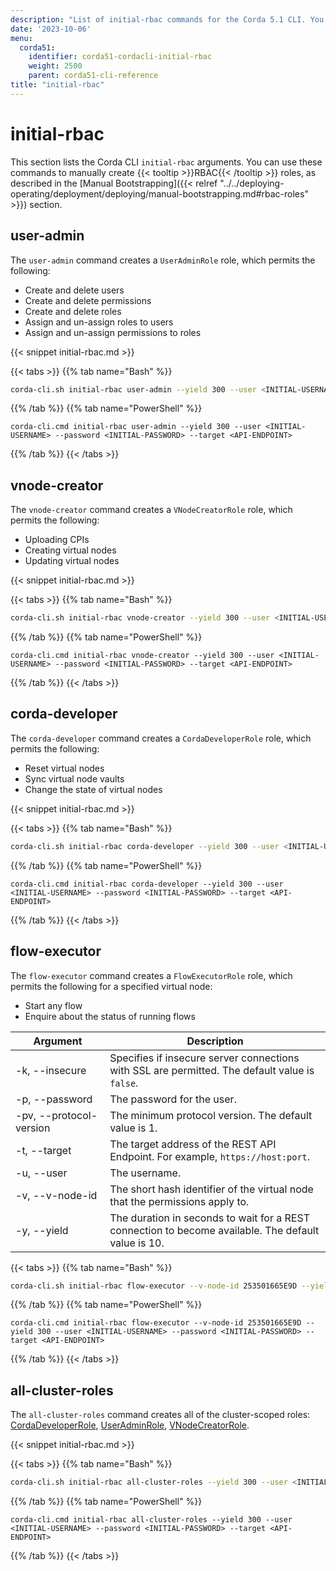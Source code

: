 ```yaml
---
description: "List of initial-rbac commands for the Corda 5.1 CLI. You can use these commands to manually create RBAC roles."  
date: '2023-10-06'
menu:
  corda51:
    identifier: corda51-cordacli-initial-rbac
    weight: 2500
    parent: corda51-cli-reference
title: "initial-rbac"
---
```


<style>
table th:first-of-type {
    width: 30%;
}
table th:nth-of-type(2) {
    width: 70%;
}
</style>

# initial-rbac
This section lists the Corda CLI `initial-rbac` arguments. You can use these commands to manually create {{< tooltip >}}RBAC{{< /tooltip >}} roles, as described in the [Manual Bootstrapping]({{< relref "../../deploying-operating/deployment/deploying/manual-bootstrapping.md#rbac-roles" >}}) section.

## user-admin

The `user-admin` command creates a `UserAdminRole` role, which permits the following:

* Create and delete users
* Create and delete permissions
* Create and delete roles
* Assign and un-assign roles to users
* Assign and un-assign permissions to roles

{{< snippet initial-rbac.md >}}

{{< tabs >}}
 {{% tab name="Bash" %}}
 ```sh
corda-cli.sh initial-rbac user-admin --yield 300 --user <INITIAL-USERNAME> --password <INITIAL-PASSWORD> --target <API-ENDPOINT>
```
{{% /tab %}}
{{% tab name="PowerShell" %}}
```shell
corda-cli.cmd initial-rbac user-admin --yield 300 --user <INITIAL-USERNAME> --password <INITIAL-PASSWORD> --target <API-ENDPOINT>
```
{{% /tab %}}
{{< /tabs >}}

## vnode-creator

The `vnode-creator` command creates a `VNodeCreatorRole` role, which permits the following:
* Uploading CPIs
* Creating virtual nodes
* Updating virtual nodes

{{< snippet initial-rbac.md >}}

{{< tabs >}}
{{% tab name="Bash" %}}
```sh
corda-cli.sh initial-rbac vnode-creator --yield 300 --user <INITIAL-USERNAME> --password <INITIAL-PASSWORD> --target <API-ENDPOINT>
```
{{% /tab %}}
{{% tab name="PowerShell" %}}
```shell
corda-cli.cmd initial-rbac vnode-creator --yield 300 --user <INITIAL-USERNAME> --password <INITIAL-PASSWORD> --target <API-ENDPOINT>
```
{{% /tab %}}
{{< /tabs >}}

## corda-developer

The `corda-developer` command creates a `CordaDeveloperRole` role, which permits the following:

* Reset virtual nodes
* Sync virtual node vaults
* Change the state of virtual nodes

{{< snippet initial-rbac.md >}}

{{< tabs >}}
{{% tab name="Bash" %}}
```sh
corda-cli.sh initial-rbac corda-developer --yield 300 --user <INITIAL-USERNAME> --password <INITIAL-PASSWORD> --target <API-ENDPOINT>
```
{{% /tab %}}
{{% tab name="PowerShell" %}}
```shell
corda-cli.cmd initial-rbac corda-developer --yield 300 --user <INITIAL-USERNAME> --password <INITIAL-PASSWORD> --target <API-ENDPOINT>
```
{{% /tab %}}
{{< /tabs >}}

## flow-executor

The `flow-executor` command creates a `FlowExecutorRole` role, which permits the following for a specified virtual node:

* Start any flow
* Enquire about the status of running flows

| Argument                  | Description                                                                                         |
| ------------------------- | --------------------------------------------------------------------------------------------------- |
| -k, \-\-insecure          | Specifies if insecure server connections with SSL are permitted. The default value is `false`.      |
| -p, \-\-password          | The password for the user.                                                                          |
| -pv, \-\-protocol-version | The minimum protocol version. The default value is 1.                                               |
| -t, \-\-target            | The target address of the REST API Endpoint. For example, `https://host:port`.                      |
| -u, \-\-user              | The username.                                                                                       |
| -v, \-\-v-node-id         | The short hash identifier of the virtual node that the permissions apply to.                        |
| -y, \-\-yield             | The duration in seconds to wait for a REST connection to become available. The default value is 10. |

{{< tabs >}}
{{% tab name="Bash" %}}
```sh
corda-cli.sh initial-rbac flow-executor --v-node-id 253501665E9D --yield 300 --user <INITIAL-USERNAME> --password <INITIAL-PASSWORD> --target <API-ENDPOINT>
```
{{% /tab %}}
{{% tab name="PowerShell" %}}
```shell
corda-cli.cmd initial-rbac flow-executor --v-node-id 253501665E9D --yield 300 --user <INITIAL-USERNAME> --password <INITIAL-PASSWORD> --target <API-ENDPOINT>
```
{{% /tab %}}
{{< /tabs >}}

## all-cluster-roles

The `all-cluster-roles` command creates all of the cluster-scoped roles: [CordaDeveloperRole](#corda-developer), [UserAdminRole](#user-admin), [VNodeCreatorRole](#vnode-creator).

{{< snippet initial-rbac.md >}}

{{< tabs >}}
{{% tab name="Bash" %}}
```sh
corda-cli.sh initial-rbac all-cluster-roles --yield 300 --user <INITIAL-USERNAME> --password <INITIAL-PASSWORD> --target <API-ENDPOINT>
```
{{% /tab %}}
{{% tab name="PowerShell" %}}
```shell
corda-cli.cmd initial-rbac all-cluster-roles --yield 300 --user <INITIAL-USERNAME> --password <INITIAL-PASSWORD> --target <API-ENDPOINT>
```
{{% /tab %}}
{{< /tabs >}}
